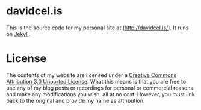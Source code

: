 # davidcel.is

This is the source code for my personal site at (http://davidcel.is/). It
runs on [Jekyll](http://jekyllrb.com/).

# License

The contents of my website are licensed under a [Creative Commons Attribution 3.0 Unported License](http://creativecommons.org/licenses/by/3.0/). What this means is that you are free to use any of my blog posts or recordings for personal or commercial reasons and make any modifications you wish, all at no cost. However, you must link back to the original and provide my name as attribution.
